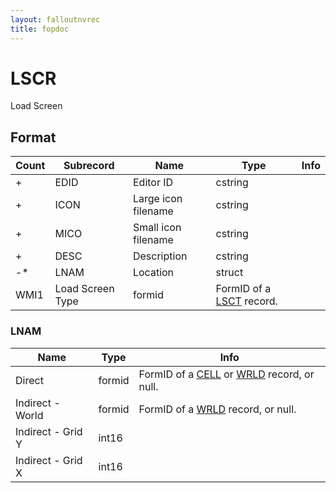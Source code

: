 ```yaml
---
layout: falloutnvrec
title: fopdoc
---
```

LSCR
====

Load Screen

## Format

Count | Subrecord | Name | Type | Info
------|-------|------|------|-----
+ | EDID | Editor ID | cstring |
+ | ICON | Large icon filename | cstring |
+ | MICO | Small icon filename | cstring |
+ | DESC | Description | cstring |
-* | LNAM | Location | struct |
 | WMI1 | Load Screen Type | formid | FormID of a [LSCT](LSCT.html) record.

### LNAM

Name | Type | Info
-----|------|-----
Direct | formid | FormID of a [CELL](CELL.html) or [WRLD](WRLD.html) record, or null.
Indirect - World | formid | FormID of a [WRLD](WRLD.html) record, or null.
Indirect - Grid Y | int16 |
Indirect - Grid X | int16 |
